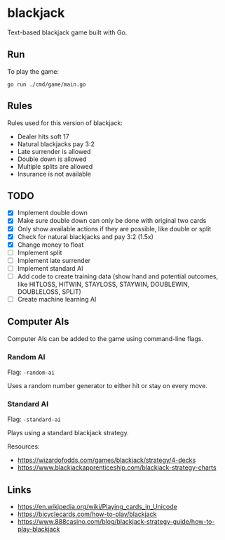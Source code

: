 # blackjack
Text-based blackjack game built with Go.

## Run
To play the game:
```
go run ./cmd/game/main.go
```

## Rules
Rules used for this version of blackjack:
- Dealer hits soft 17
- Natural blackjacks pay 3:2
- Late surrender is allowed
- Double down is allowed
- Multiple splits are allowed
- Insurance is not available

## TODO
- [x] Implement double down
- [x] Make sure double down can only be done with original two cards
- [x] Only show available actions if they are possible, like double or split
- [x] Check for natural blackjacks and pay 3:2 (1.5x)
- [x] Change money to float
- [ ] Implement split
- [ ] Implement late surrender
- [ ] Implement standard AI
- [ ] Add code to create training data (show hand and potential outcomes, like HITLOSS, HITWIN, STAYLOSS, STAYWIN, DOUBLEWIN, DOUBLELOSS, SPLIT)
- [ ] Create machine learning AI

## Computer AIs
Computer AIs can be added to the game using command-line flags.

### Random AI
Flag: `-random-ai`

Uses a random number generator to either hit or stay on every move.

### Standard AI
Flag: `-standard-ai`

Plays using a standard blackjack strategy.

Resources:
- https://wizardofodds.com/games/blackjack/strategy/4-decks
- https://www.blackjackapprenticeship.com/blackjack-strategy-charts

## Links
- https://en.wikipedia.org/wiki/Playing_cards_in_Unicode
- https://bicyclecards.com/how-to-play/blackjack
- https://www.888casino.com/blog/blackjack-strategy-guide/how-to-play-blackjack